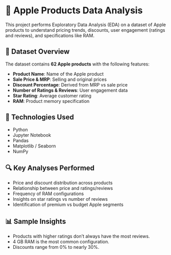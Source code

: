 # 🍏 Apple Products Data Analysis

This project performs Exploratory Data Analysis (EDA) on a dataset of Apple products to understand pricing trends, discounts, user engagement (ratings and reviews), and specifications like RAM.

## 📁 Dataset Overview

The dataset contains **62 Apple products** with the following features:

- **Product Name**: Name of the Apple product
- **Sale Price & MRP**: Selling and original prices
- **Discount Percentage**: Derived from MRP vs sale price
- **Number of Ratings & Reviews**: User engagement data
- **Star Rating**: Average customer rating
- **RAM**: Product memory specification

## 🔧 Technologies Used

- Python
- Jupyter Notebook
- Pandas
- Matplotlib / Seaborn
- NumPy

## 🔍 Key Analyses Performed

- Price and discount distribution across products
- Relationship between price and ratings/reviews
- Frequency of RAM configurations
- Insights on star ratings vs number of reviews
- Identification of premium vs budget Apple segments

## 📊 Sample Insights

- Products with higher ratings don’t always have the most reviews.
- 4 GB RAM is the most common configuration.
- Discounts range from 0% to nearly 30%.
